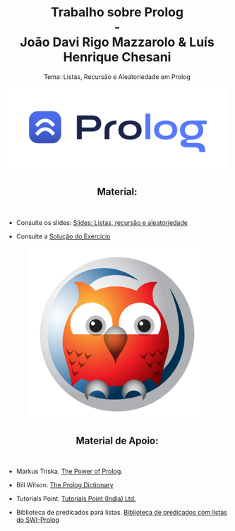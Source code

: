 <div align="center">
  <h1>Trabalho sobre Prolog <br> - <br> João Davi Rigo Mazzarolo & Luís Henrique Chesani </h1>
  <p>Tema: Listas, Recursão e Aleatoriedade em Prolog</p>
</div>

<div align="center">
  <img align="center" width="700" src="./src/logo_prolog.png" />
</div>

<div align="center">
  <h2>Material: </h2><br>
</div>

- Consulte os slides: [Slides: Listas, recursão e aleatoriedade](https://github.com/elc117/t2-2022a-luis_chesani_joao_davi/files/8857686/Listas.recursao.e.aleatoriedade.pdf)

- Consulte a [Solução do Exercício](https://github.com/elc117/t2-2022a-luis_chesani_joao_davi/blob/main/gabarito.pl)

<div align="center">
  <img align="center" width="400" height="400" src="./src/prolog_image.png" />
</div>

<div align="center">
  <h2>Material de Apoio: </h2><br>
</div>

- Markus Triska. [The Power of Prolog](https://www.metalevel.at/prolog).

- Bill Wilson. [The Prolog Dictionary](http://www.cse.unsw.edu.au/~billw/dictionaries/prolog/)

- Tutorials Point. [Tutorials Point (India) Ltd. ](https://www.youtube.com/channel/UCVLbzhxVTiTLiVKeGV7WEBg)

- Biblioteca de predicados para listas. [Biblioteca de predicados com listas do SWI-Prolog](https://www.swi-prolog.org/pldoc/man?section=lists)

